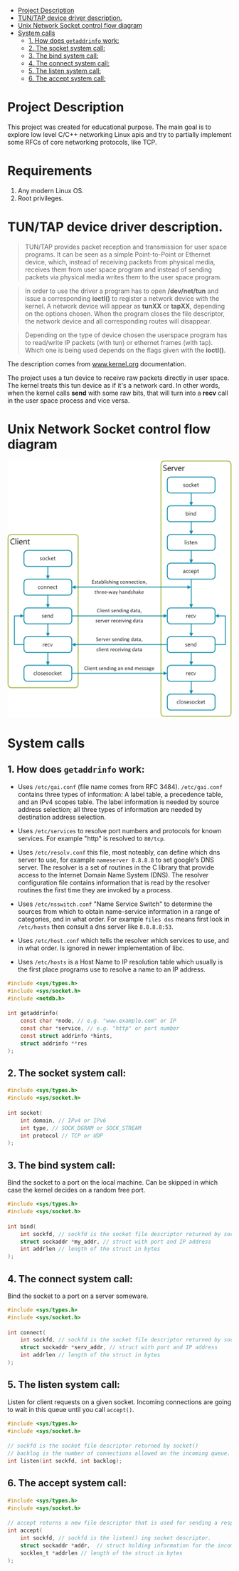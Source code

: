 <!-- TOC -->

- [Project Description](#project-description)
- [TUN/TAP device driver description.](#tuntap-device-driver-description)
- [Unix Network Socket control flow diagram](#unix-network-socket-control-flow-diagram)
- [System calls](#system-calls)
    - [1. How does `getaddrinfo` work:](#1-how-does-getaddrinfo-work)
    - [2. The socket system call:](#2-the-socket-system-call)
    - [3. The bind system call:](#3-the-bind-system-call)
    - [4. The connect system call:](#4-the-connect-system-call)
    - [5. The listen system call:](#5-the-listen-system-call)
    - [6. The accept system call:](#6-the-accept-system-call)

<!-- /TOC -->

# Project Description

This project was created for educational purpose. The main goal is to explore low level C/C++ networking Linux apis and try to partially implement some RFCs of core networking protocols, like TCP.

# Requirements

1. Any modern Linux OS.
2. Root privileges.

# TUN/TAP device driver description.

> TUN/TAP provides packet reception and transmission for user space programs. It can be seen as a simple Point-to-Point or Ethernet device, which, instead of receiving packets from physical media, receives them from user space program and instead of sending packets via physical media writes them to the user space program.

> In order to use the driver a program has to open **/dev/net/tun** and issue a corresponding **ioctl()** to register a network device with the kernel. A network device will appear as **tunXX** or **tapXX**, depending on the options chosen. When the program closes the file descriptor, the network device and all corresponding routes will disappear.

> Depending on the type of device chosen the userspace program has to read/write IP packets (with tun) or ethernet frames (with tap). Which one is being used depends on the flags given with the **ioctl()**.

The description comes from www.kernel.org documentation.

The project uses a tun device to receive raw packets directly in user space. The kernel treats this tun device as if it's a network card. In other words, when the kernel calls **send** with some raw bits, that will turn into a **recv** call in the user space process and vice versa.

# Unix Network Socket control flow diagram

![Unix Socket Diagram](./docs/unix_socket.png)

# System calls

##  1. How does `getaddrinfo` work:

* Uses `/etc/gai.conf` (file name comes from RFC 3484). `/etc/gai.conf` contains three types of information: A label table, a precedence table, and an IPv4 scopes table. The label information is needed by source address selection; all three types of information are needed by destination address selection.

* Uses `/etc/services` to resolve port numbers and protocols for known services. For example "http" is resolved to `80/tcp`.

* Uses `/etc/resolv.conf` this file, most noteably, can define which dns server to use, for example `nameserver 8.8.8.8` to set google's DNS server. The resolver is a set of routines in the C library that provide access to the Internet Domain Name System (DNS). The resolver configuration file contains information that is read by the resolver routines the first time they are invoked by a process.

* Uses `/etc/nsswitch.conf` "Name Service Switch" to determine the sources from which to obtain name-service information in a range of categories, and in what order. For example `files dns` means first look in `/etc/hosts` then consult a dns server like `8.8.8.8:53`.

* Uses `/etc/host.conf` which  tells the resolver which services to use, and in what order. Is ignored in newer implementation of libc.

* Uses `/etc/hosts` is a Host Name to IP resolution table which usually is the first place programs use to resolve a name to an IP address.

```c
#include <sys/types.h>
#include <sys/socket.h>
#include <netdb.h>

int getaddrinfo(
    const char *node, // e.g. "www.example.com" or IP
    const char *service, // e.g. "http" or port number
    const struct addrinfo *hints,
    struct addrinfo **res
);
```

##  2. The socket system call:

```c
#include <sys/types.h>
#include <sys/socket.h>

int socket(
    int domain, // IPv4 or IPv6
    int type, // SOCK_DGRAM or SOCK_STREAM
    int protocol // TCP or UDP
);
```

##  3. The bind system call:

Bind the socket to a port on the local machine. Can be skipped in which case the kernel decides on a random free port.

```c
#include <sys/types.h>
#include <sys/socket.h>

int bind(
    int sockfd, // sockfd is the socket file descriptor returned by socket()
    struct sockaddr *my_addr, // struct with port and IP address
    int addrlen // length of the struct in bytes
);
```

##  4. The connect system call:

Bind the socket to a port on a server someware.

```c
#include <sys/types.h>
#include <sys/socket.h>

int connect(
    int sockfd, // sockfd is the socket file descriptor returned by socket()
    struct sockaddr *serv_addr, // struct with port and IP address
    int addrlen // length of the struct in bytes
);
```

##  5. The listen system call:

Listen for client requests on a given socket. Incoming connections are
going to wait in this queue until you call `accept()`.

```c
#include <sys/types.h>
#include <sys/socket.h>

// sockfd is the socket file descriptor returned by socket()
// backlog is the number of connections allowed on the incoming queue.
int listen(int sockfd, int backlog);
```

##  6. The accept system call:

```c
#include <sys/types.h>
#include <sys/socket.h>

// accept returns a new file descriptor that is used for sending a respose to the client.
int accept(
    int sockfd, // sockfd is the listen() ing socket descriptor.
    struct sockaddr *addr,  // struct holding information for the incoming traffic.
    socklen_t *addrlen // length of the struct in bytes
);
```
